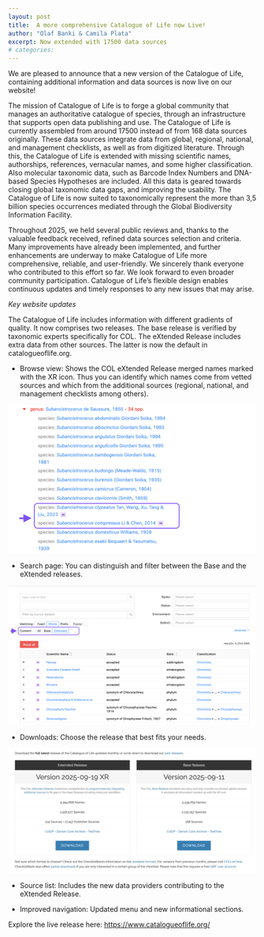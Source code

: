 ```yaml
---
layout: post
title:  A more comprehensive Catalogue of Life now Live!
author: "Olaf Banki & Camila Plata"
excerpt: Now extended with 17500 data sources
# categories: 
---
```


We are pleased to announce that a new version of the Catalogue of Life, containing additional information and data sources is now live on our website!

The mission of Catalogue of Life is to forge a global community that manages an authoritative catalogue of species, through an infrastructure that supports open data publishing and use. The Catalogue of Life is currently assembled from around 17500 instead of from 168 data sources originally. These data sources integrate data from global, regional, national, and management checklists, as well as from digitized literature. Through this, the Catalogue of Life is extended with missing scientific names, authorships, references, vernacular names, and some higher classification. Also molecular taxonomic data, such as Barcode Index Numbers and DNA-based Species Hypotheses are included. All this data is geared towards closing global taxonomic data gaps, and improving the usability. The Catalogue of Life is now suited to taxonomically represent the more than 3,5 billion species occurrences mediated through the Global Biodiversity Information Facility. 

Throughout 2025, we held several public reviews and, thanks to the valuable feedback received, refined data sources selection and criteria. Many improvements have already been implemented, and further enhancements are underway to make Catalogue of Life more comprehensive, reliable, and user-friendly.
We sincerely thank everyone who contributed to this effort so far. We look forward to even broader community participation. Catalogue of Life’s flexible design enables continuous updates and timely responses to any new issues that may arise.


*Key website updates*

The Catalogue of Life includes information with different gradients of quality. It now comprises two releases. The base release is verified by taxonomic experts specifically for COL. The eXtended Release includes extra data from other sources. The latter is now the default in catalogueoflife.org. 


- Browse view: Shows the COL eXtended Release merged names marked with the XR icon. Thus you can identify which names come from vetted sources  and which from the additional sources (regional, national, and management checklists among others).

<img src="/images/posts/browse_blogPost_202510.png" width="700">

- Search page: You can distinguish and filter between the Base and the eXtended releases.

<img src="/images/posts/search_blogPost_202510.png" width="700">

- Downloads: Choose the release that best fits your needs.

<img src="/images/posts/dowNload_blogPost_202510.png" width="700">

- Source list: Includes the new data providers contributing to the eXtended Release.

- Improved navigation: Updated menu and new informational sections.


Explore the live release here: https://www.catalogueoflife.org/

